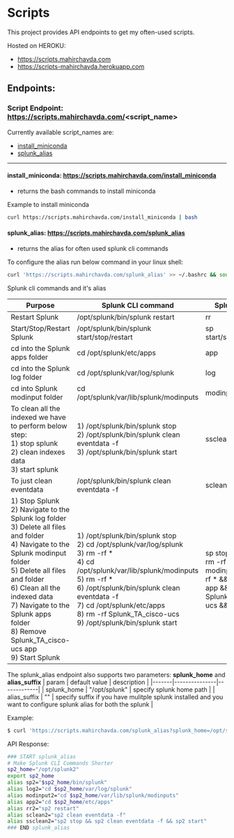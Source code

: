 # Scripts
This project provides API endpoints to get my often-used scripts.

Hosted on HEROKU: 
  * https://scripts.mahirchavda.com
  * https://scripts-mahirchavda.herokuapp.com


## Endpoints:

### Script Endpoint: https://scripts.mahirchavda.com/<script_name>

Currently available script_names are:
* [install_miniconda](#install_miniconda)
* [splunk_alias](#splunk_alias)

---

#### install_miniconda: https://scripts.mahirchavda.com/install_miniconda
* returns the bash commands to install miniconda

Example to install miniconda
```bash
curl https://scripts.mahirchavda.com/install_miniconda | bash
```


#### splunk_alias: https://scripts.mahirchavda.com/splunk_alias
* returns the alias for often used splunk cli commands

To configure the alias run below command in your linux shell:
```bash
curl 'https://scripts.mahirchavda.com/splunk_alias' >> ~/.bashrc && source ~/.bashrc
```

Splunk cli commands and it's alias

| Purpose | Splunk CLI command | Splunk alias |
|---------|--------------------|--------------|
| Restart Splunk | /opt/splunk/bin/splunk restart	| rr |
| Start/Stop/Restart Splunk | /opt/splunk/bin/splunk start/stop/restart |	sp start/stop/restart |
| cd into the Splunk apps folder | cd /opt/splunk/etc/apps | app |
| cd into the Splunk log folder |	cd /opt/splunk/var/log/splunk	| log |
| cd into Splunk modinput folder | cd /opt/splunk/var/lib/splunk/modinputs	| modinput |
| To clean all the indexed we have to perform below step: <br/>1) stop splunk<br/>2) clean indexes data<br/>3) start splunk | 1) /opt/splunk/bin/splunk stop<br/>2) /opt/splunk/bin/splunk clean eventdata -f<br/>3) /opt/splunk/bin/splunk start | ssclean |
| To just clean eventdata | /opt/splunk/bin/splunk clean eventdata -f | sclean |
| 1) Stop Splunk<br/>2) Navigate to the Splunk log folder<br/>3) Delete all files and folder<br/>4) Navigate to the Splunk modinput folder<br/>5) Delete all files and folder<br/>6) Clean all the indexed data<br/>7) Navigate to the Splunk apps folder<br/>8) Remove Splunk_TA_cisco-ucs app<br/>9) Start Splunk | 1) /opt/splunk/bin/splunk stop<br/>2) cd /opt/splunk/var/log/splunk<br/>3) rm -rf *<br/>4) cd /opt/splunk/var/lib/splunk/modinputs<br/>5) rm -rf *<br/>6) /opt/splunk/bin/splunk clean eventdata -f<br/>7) cd /opt/splunk/etc/apps<br/>8) rm -rf Splunk_TA_cisco-ucs<br/>9) /opt/splunk/bin/splunk start | sp stop && log && rm -rf * && modinput && rm -rf * && sclean && app && rm -rf Splunk_TA_cisco-ucs && sp start |


The splunk_alias endpoint also supports two parameters: **splunk_home** and **alias_suffix**
| param | default value | description |
|-------|---------------|-------------|
| splunk_home | "/opt/splunk" | specify splunk home path |
| alias_suffix | "" | specify suffix if you have mulitple splunk installed and you want to configure splunk alias for both the splunk |

Example:
```bash
$ curl 'https://scripts.mahirchavda.com/splunk_alias?splunk_home=/opt/splunk2&alias_suffix=2' >> ~/.bashrc && source ~/.bashrc
```

API Response:
```bash
### START splunk_alias
# Make Splunk CLI Commands Shorter
sp2_home="/opt/splunk2"
export sp2_home
alias sp2="$sp2_home/bin/splunk"
alias log2="cd $sp2_home/var/log/splunk"
alias modinput2="cd $sp2_home/var/lib/splunk/modinputs"
alias app2="cd $sp2_home/etc/apps"
alias rr2="sp2 restart"
alias sclean2="sp2 clean eventdata -f"
alias ssclean2="sp2 stop && sp2 clean eventdata -f && sp2 start"
### END splunk_alias
```
